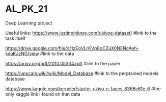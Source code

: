 # AL_PK_21
Deep Learning project 

Useful links:
https://www.justinpinkney.com/ukiyoe-dataset/       #link to the task itself

https://drive.google.com/file/d/1zEgVLrKVp8oCZuX0NENcAeh-kdaKJzNG/view          #link to the data

https://arxiv.org/pdf/2010.05334.pdf    #link to the paper

https://upscale.wiki/wiki/Model_Database    #link to the perptained models database

https://www.kaggle.com/kerneler/starter-ukiyo-e-faces-8366c61e-6    #the only kaggle link i found on that data

